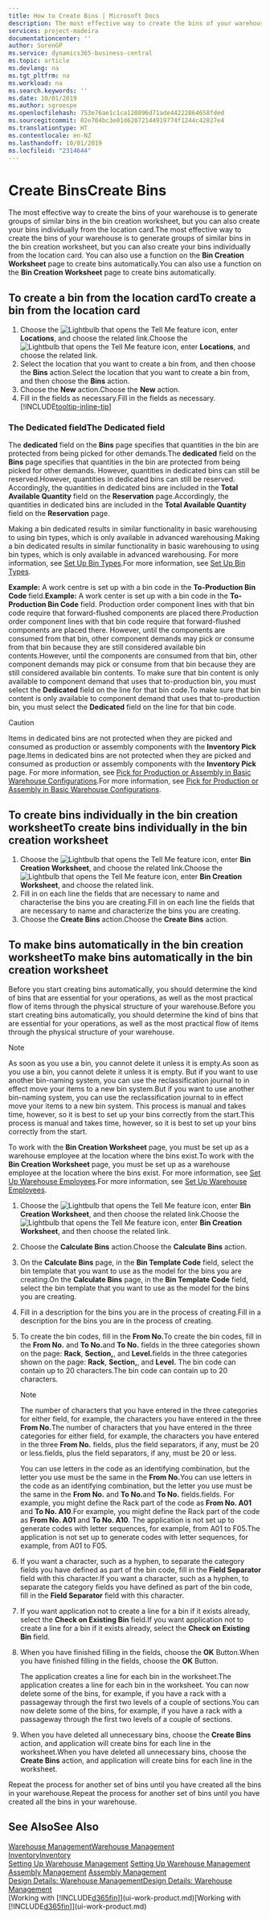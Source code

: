 ```yaml
---
title: How to Create Bins | Microsoft Docs
description: The most effective way to create the bins of your warehouse is to generate groups of similar bins in the bin creation worksheet, but you can also create your bins individually.
services: project-madeira
documentationcenter: ''
author: SorenGP
ms.service: dynamics365-business-central
ms.topic: article
ms.devlang: na
ms.tgt_pltfrm: na
ms.workload: na
ms.search.keywords: ''
ms.date: 10/01/2019
ms.author: sgroespe
ms.openlocfilehash: 753e76ae1c1ca120896d71ade44222864658fded
ms.sourcegitcommit: 02e704bc3e01d62072144919774f1244c42827e4
ms.translationtype: HT
ms.contentlocale: en-NZ
ms.lasthandoff: 10/01/2019
ms.locfileid: "2314644"
---
```

# <a name="create-bins"></a><span data-ttu-id="db9f2-103">Create Bins</span><span class="sxs-lookup"><span data-stu-id="db9f2-103">Create Bins</span></span>
<span data-ttu-id="db9f2-104">The most effective way to create the bins of your warehouse is to generate groups of similar bins in the bin creation worksheet, but you can also create your bins individually from the location card.</span><span class="sxs-lookup"><span data-stu-id="db9f2-104">The most effective way to create the bins of your warehouse is to generate groups of similar bins in the bin creation worksheet, but you can also create your bins individually from the location card.</span></span> <span data-ttu-id="db9f2-105">You can also use a function on the **Bin Creation Worksheet** page to create bins automatically.</span><span class="sxs-lookup"><span data-stu-id="db9f2-105">You can also use a function on the **Bin Creation Worksheet** page to create bins automatically.</span></span>  

## <a name="to-create-a-bin-from-the-location-card"></a><span data-ttu-id="db9f2-106">To create a bin from the location card</span><span class="sxs-lookup"><span data-stu-id="db9f2-106">To create a bin from the location card</span></span>  
1.  <span data-ttu-id="db9f2-107">Choose the ![Lightbulb that opens the Tell Me feature](media/ui-search/search_small.png "Tell me what you want to do") icon, enter **Locations**, and choose the related link.</span><span class="sxs-lookup"><span data-stu-id="db9f2-107">Choose the ![Lightbulb that opens the Tell Me feature](media/ui-search/search_small.png "Tell me what you want to do") icon, enter **Locations**, and choose the related link.</span></span>  
2.  <span data-ttu-id="db9f2-108">Select the location that you want to create a bin from, and then choose the **Bins** action.</span><span class="sxs-lookup"><span data-stu-id="db9f2-108">Select the location that you want to create a bin from, and then choose the **Bins** action.</span></span>  
3. <span data-ttu-id="db9f2-109">Choose the **New** action.</span><span class="sxs-lookup"><span data-stu-id="db9f2-109">Choose the **New** action.</span></span>
4. <span data-ttu-id="db9f2-110">Fill in the fields as necessary.</span><span class="sxs-lookup"><span data-stu-id="db9f2-110">Fill in the fields as necessary.</span></span> [!INCLUDE[tooltip-inline-tip](includes/tooltip-inline-tip_md.md)]

### <a name="the-dedicated-field"></a><span data-ttu-id="db9f2-111">The Dedicated field</span><span class="sxs-lookup"><span data-stu-id="db9f2-111">The Dedicated field</span></span>
<span data-ttu-id="db9f2-112">The **dedicated** field on the **Bins** page specifies that quantities in the bin are protected from being picked for other demands.</span><span class="sxs-lookup"><span data-stu-id="db9f2-112">The **dedicated** field on the **Bins** page specifies that quantities in the bin are protected from being picked for other demands.</span></span> <span data-ttu-id="db9f2-113">However, quantities in dedicated bins can still be reserved.</span><span class="sxs-lookup"><span data-stu-id="db9f2-113">However, quantities in dedicated bins can still be reserved.</span></span> <span data-ttu-id="db9f2-114">Accordingly, the quantities in dedicated bins are included in the **Total Available Quantity** field on the **Reservation** page.</span><span class="sxs-lookup"><span data-stu-id="db9f2-114">Accordingly, the quantities in dedicated bins are included in the **Total Available Quantity** field on the **Reservation** page.</span></span>

<span data-ttu-id="db9f2-115">Making a bin dedicated results in similar functionality in basic warehousing to using bin types, which is only available in advanced warehousing.</span><span class="sxs-lookup"><span data-stu-id="db9f2-115">Making a bin dedicated results in similar functionality in basic warehousing to using bin types, which is only available in advanced warehousing.</span></span> <span data-ttu-id="db9f2-116">For more information, see [Set Up Bin Types](warehouse-how-to-set-up-bin-types.md).</span><span class="sxs-lookup"><span data-stu-id="db9f2-116">For more information, see [Set Up Bin Types](warehouse-how-to-set-up-bin-types.md).</span></span>

<span data-ttu-id="db9f2-117">**Example:** A work centre is set up with a bin code in the **To-Production Bin Code** field.</span><span class="sxs-lookup"><span data-stu-id="db9f2-117">**Example:** A work center is set up with a bin code in the **To-Production Bin Code** field.</span></span> <span data-ttu-id="db9f2-118">Production order component lines with that bin code require that forward-flushed components are placed there.</span><span class="sxs-lookup"><span data-stu-id="db9f2-118">Production order component lines with that bin code require that forward-flushed components are placed there.</span></span> <span data-ttu-id="db9f2-119">However, until the components are consumed from that bin, other component demands may pick or consume from that bin because they are still considered available bin contents.</span><span class="sxs-lookup"><span data-stu-id="db9f2-119">However, until the components are consumed from that bin, other component demands may pick or consume from that bin because they are still considered available bin contents.</span></span> <span data-ttu-id="db9f2-120">To make sure that bin content is only available to component demand that uses that to-production bin, you must select the **Dedicated** field on the line for that bin code.</span><span class="sxs-lookup"><span data-stu-id="db9f2-120">To make sure that bin content is only available to component demand that uses that to-production bin, you must select the **Dedicated** field on the line for that bin code.</span></span>

> [!Caution]
> <span data-ttu-id="db9f2-121">Items in dedicated bins are not protected when they are picked and consumed as production or assembly components with the **Inventory Pick** page.</span><span class="sxs-lookup"><span data-stu-id="db9f2-121">Items in dedicated bins are not protected when they are picked and consumed as production or assembly components with the **Inventory Pick** page.</span></span> <span data-ttu-id="db9f2-122">For more information, see [Pick for Production or Assembly in Basic Warehouse Configurations](warehouse-how-to-pick-for-production.md).</span><span class="sxs-lookup"><span data-stu-id="db9f2-122">For more information, see [Pick for Production or Assembly in Basic Warehouse Configurations](warehouse-how-to-pick-for-production.md).</span></span>

## <a name="to-create-bins-individually-in-the-bin-creation-worksheet"></a><span data-ttu-id="db9f2-123">To create bins individually in the bin creation worksheet</span><span class="sxs-lookup"><span data-stu-id="db9f2-123">To create bins individually in the bin creation worksheet</span></span>  
1.  <span data-ttu-id="db9f2-124">Choose the ![Lightbulb that opens the Tell Me feature](media/ui-search/search_small.png "Tell me what you want to do") icon, enter **Bin Creation Worksheet**, and choose the related link.</span><span class="sxs-lookup"><span data-stu-id="db9f2-124">Choose the ![Lightbulb that opens the Tell Me feature](media/ui-search/search_small.png "Tell me what you want to do") icon, enter **Bin Creation Worksheet**, and choose the related link.</span></span>  
2.  <span data-ttu-id="db9f2-125">Fill in on each line the fields that are necessary to name and characterise the bins you are creating.</span><span class="sxs-lookup"><span data-stu-id="db9f2-125">Fill in on each line the fields that are necessary to name and characterize the bins you are creating.</span></span>  
3.  <span data-ttu-id="db9f2-126">Choose the **Create Bins** action.</span><span class="sxs-lookup"><span data-stu-id="db9f2-126">Choose the **Create Bins** action.</span></span>  

## <a name="to-make-bins-automatically-in-the-bin-creation-worksheet"></a><span data-ttu-id="db9f2-127">To make bins automatically in the bin creation worksheet</span><span class="sxs-lookup"><span data-stu-id="db9f2-127">To make bins automatically in the bin creation worksheet</span></span>  
<span data-ttu-id="db9f2-128">Before you start creating bins automatically, you should determine the kind of bins that are essential for your operations, as well as the most practical flow of items through the physical structure of your warehouse.</span><span class="sxs-lookup"><span data-stu-id="db9f2-128">Before you start creating bins automatically, you should determine the kind of bins that are essential for your operations, as well as the most practical flow of items through the physical structure of your warehouse.</span></span>  

> [!NOTE]  
>  <span data-ttu-id="db9f2-129">As soon as you use a bin, you cannot delete it unless it is empty.</span><span class="sxs-lookup"><span data-stu-id="db9f2-129">As soon as you use a bin, you cannot delete it unless it is empty.</span></span> <span data-ttu-id="db9f2-130">But if you want to use another bin-naming system, you can use the reclassification journal to in effect move your items to a new bin system.</span><span class="sxs-lookup"><span data-stu-id="db9f2-130">But if you want to use another bin-naming system, you can use the reclassification journal to in effect move your items to a new bin system.</span></span> <span data-ttu-id="db9f2-131">This process is manual and takes time, however, so it is best to set up your bins correctly from the start.</span><span class="sxs-lookup"><span data-stu-id="db9f2-131">This process is manual and takes time, however, so it is best to set up your bins correctly from the start.</span></span>  

<span data-ttu-id="db9f2-132">To work with the **Bin Creation Worksheet** page, you must be set up as a warehouse employee at the location where the bins exist.</span><span class="sxs-lookup"><span data-stu-id="db9f2-132">To work with the **Bin Creation Worksheet** page, you must be set up as a warehouse employee at the location where the bins exist.</span></span> <span data-ttu-id="db9f2-133">For more information, see [Set Up Warehouse Employees](warehouse-how-to-set-up-warehouse-employees.md).</span><span class="sxs-lookup"><span data-stu-id="db9f2-133">For more information, see [Set Up Warehouse Employees](warehouse-how-to-set-up-warehouse-employees.md).</span></span>    

1.  <span data-ttu-id="db9f2-134">Choose the ![Lightbulb that opens the Tell Me feature](media/ui-search/search_small.png "Tell me what you want to do") icon, enter **Bin Creation Worksheet**, and then choose the related link.</span><span class="sxs-lookup"><span data-stu-id="db9f2-134">Choose the ![Lightbulb that opens the Tell Me feature](media/ui-search/search_small.png "Tell me what you want to do") icon, enter **Bin Creation Worksheet**, and then choose the related link.</span></span>  
2.  <span data-ttu-id="db9f2-135">Choose the **Calculate Bins** action.</span><span class="sxs-lookup"><span data-stu-id="db9f2-135">Choose the **Calculate Bins** action.</span></span>
3. <span data-ttu-id="db9f2-136">On the **Calculate Bins** page, in the **Bin Template Code** field, select the bin template that you want to use as the model for the bins you are creating.</span><span class="sxs-lookup"><span data-stu-id="db9f2-136">On the **Calculate Bins** page, in the **Bin Template Code** field, select the bin template that you want to use as the model for the bins you are creating.</span></span>
4.  <span data-ttu-id="db9f2-137">Fill in a description for the bins you are in the process of creating.</span><span class="sxs-lookup"><span data-stu-id="db9f2-137">Fill in a description for the bins you are in the process of creating.</span></span>  
5.  <span data-ttu-id="db9f2-138">To create the bin codes, fill in the **From No.**</span><span class="sxs-lookup"><span data-stu-id="db9f2-138">To create the bin codes, fill in the **From No.**</span></span> <span data-ttu-id="db9f2-139">and **To No.**</span><span class="sxs-lookup"><span data-stu-id="db9f2-139">and **To No.**</span></span> <span data-ttu-id="db9f2-140">fields in the three categories shown on the page: **Rack**, **Section,**, and **Level.**</span><span class="sxs-lookup"><span data-stu-id="db9f2-140">fields in the three categories shown on the page: **Rack**, **Section,**, and **Level.**</span></span> <span data-ttu-id="db9f2-141">The bin code can contain up to 20 characters.</span><span class="sxs-lookup"><span data-stu-id="db9f2-141">The bin code can contain up to 20 characters.</span></span>  

    > [!NOTE]  
    >  <span data-ttu-id="db9f2-142">The number of characters that you have entered in the three categories for either field, for example, the characters you have entered in the three **From No.**</span><span class="sxs-lookup"><span data-stu-id="db9f2-142">The number of characters that you have entered in the three categories for either field, for example, the characters you have entered in the three **From No.**</span></span> <span data-ttu-id="db9f2-143">fields, plus the field separators, if any, must be 20 or less.</span><span class="sxs-lookup"><span data-stu-id="db9f2-143">fields, plus the field separators, if any, must be 20 or less.</span></span>  

     <span data-ttu-id="db9f2-144">You can use letters in the code as an identifying combination, but the letter you use must be the same in the **From No.**</span><span class="sxs-lookup"><span data-stu-id="db9f2-144">You can use letters in the code as an identifying combination, but the letter you use must be the same in the **From No.**</span></span> <span data-ttu-id="db9f2-145">and **To No.**</span><span class="sxs-lookup"><span data-stu-id="db9f2-145">and **To No.**</span></span> <span data-ttu-id="db9f2-146">fields.</span><span class="sxs-lookup"><span data-stu-id="db9f2-146">fields.</span></span> <span data-ttu-id="db9f2-147">For example, you might define the Rack part of the code as **From No. A01** and **To No. A10**.</span><span class="sxs-lookup"><span data-stu-id="db9f2-147">For example, you might define the Rack part of the code as **From No. A01** and **To No. A10**.</span></span> <span data-ttu-id="db9f2-148">The application is not set up to generate codes with letter sequences, for example, from A01 to F05.</span><span class="sxs-lookup"><span data-stu-id="db9f2-148">The application is not set up to generate codes with letter sequences, for example, from A01 to F05.</span></span>  

6.  <span data-ttu-id="db9f2-149">If you want a character, such as a hyphen, to separate the category fields you have defined as part of the bin code, fill in the **Field Separator** field with this character.</span><span class="sxs-lookup"><span data-stu-id="db9f2-149">If you want a character, such as a hyphen, to separate the category fields you have defined as part of the bin code, fill in the **Field Separator** field with this character.</span></span>  
7.  <span data-ttu-id="db9f2-150">If you want application not to create a line for a bin if it exists already, select the **Check on Existing Bin** field.</span><span class="sxs-lookup"><span data-stu-id="db9f2-150">If you want application not to create a line for a bin if it exists already, select the **Check on Existing Bin** field.</span></span>  
8. <span data-ttu-id="db9f2-151">When you have finished filling in the fields, choose the **OK** Button.</span><span class="sxs-lookup"><span data-stu-id="db9f2-151">When you have finished filling in the fields, choose the **OK** Button.</span></span>

    <span data-ttu-id="db9f2-152">The application creates a line for each bin in the worksheet.</span><span class="sxs-lookup"><span data-stu-id="db9f2-152">The application creates a line for each bin in the worksheet.</span></span> <span data-ttu-id="db9f2-153">You can now delete some of the bins, for example, if you have a rack with a passageway through the first two levels of a couple of sections.</span><span class="sxs-lookup"><span data-stu-id="db9f2-153">You can now delete some of the bins, for example, if you have a rack with a passageway through the first two levels of a couple of sections.</span></span>  

9. <span data-ttu-id="db9f2-154">When you have deleted all unnecessary bins, choose the **Create Bins** action, and application will create bins for each line in the worksheet.</span><span class="sxs-lookup"><span data-stu-id="db9f2-154">When you have deleted all unnecessary bins, choose the **Create Bins** action, and application will create bins for each line in the worksheet.</span></span>  

<span data-ttu-id="db9f2-155">Repeat the process for another set of bins until you have created all the bins in your warehouse.</span><span class="sxs-lookup"><span data-stu-id="db9f2-155">Repeat the process for another set of bins until you have created all the bins in your warehouse.</span></span>  

## <a name="see-also"></a><span data-ttu-id="db9f2-156">See Also</span><span class="sxs-lookup"><span data-stu-id="db9f2-156">See Also</span></span>  
[<span data-ttu-id="db9f2-157">Warehouse Management</span><span class="sxs-lookup"><span data-stu-id="db9f2-157">Warehouse Management</span></span>](warehouse-manage-warehouse.md)  
[<span data-ttu-id="db9f2-158">Inventory</span><span class="sxs-lookup"><span data-stu-id="db9f2-158">Inventory</span></span>](inventory-manage-inventory.md)  
<span data-ttu-id="db9f2-159">[Setting Up Warehouse Management](warehouse-setup-warehouse.md)   </span><span class="sxs-lookup"><span data-stu-id="db9f2-159">[Setting Up Warehouse Management](warehouse-setup-warehouse.md)   </span></span>  
<span data-ttu-id="db9f2-160">[Assembly Management](assembly-assemble-items.md)  </span><span class="sxs-lookup"><span data-stu-id="db9f2-160">[Assembly Management](assembly-assemble-items.md)  </span></span>  
[<span data-ttu-id="db9f2-161">Design Details: Warehouse Management</span><span class="sxs-lookup"><span data-stu-id="db9f2-161">Design Details: Warehouse Management</span></span>](design-details-warehouse-management.md)  
<span data-ttu-id="db9f2-162">[Working with [!INCLUDE[d365fin](includes/d365fin_md.md)]](ui-work-product.md)</span><span class="sxs-lookup"><span data-stu-id="db9f2-162">[Working with [!INCLUDE[d365fin](includes/d365fin_md.md)]](ui-work-product.md)</span></span>
